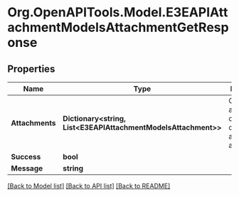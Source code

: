 
# Org.OpenAPITools.Model.E3EAPIAttachmentModelsAttachmentGetResponse

## Properties

Name | Type | Description | Notes
------------ | ------------- | ------------- | -------------
**Attachments** | **Dictionary&lt;string, List&lt;E3EAPIAttachmentModelsAttachment&gt;&gt;** | Gets or sets a collection of data objects Ids and their attachments. | [optional] 
**Success** | **bool** |  | [optional] 
**Message** | **string** |  | [optional] 

[[Back to Model list]](../README.md#documentation-for-models)
[[Back to API list]](../README.md#documentation-for-api-endpoints)
[[Back to README]](../README.md)

